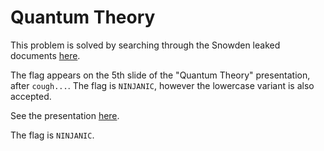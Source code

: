 # Quantum Theory

This problem is solved by searching through the Snowden leaked documents [here](https://search.edwardsnowden.com/).

The flag appears on the 5th slide of the "Quantum Theory" presentation, after `cough...`. The flag is `NINJANIC`, however the lowercase variant is also accepted.

See the presentation [here](https://search.edwardsnowden.com/docs/QUANTUMTHEORY2014-03-12nsadocs).

The flag is `NINJANIC`.
